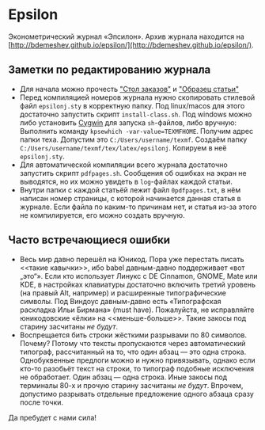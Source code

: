 Epsilon
=======

Эконометрический журнал «Эпсилон». Архив журнала находится на [http://bdemeshev.github.io/epsilon/](http://bdemeshev.github.io/epsilon/).

Заметки по редактированию журнала
--------
* Для начала можно прочесть ["Стол заказов"](https://github.com/bdemeshev/epsilon/raw/master/e_001/stol_zakazov/stol_zakazov.pdf) и ["Образец статьи"](https://github.com/bdemeshev/epsilon/raw/master/template/eps-sample-final.pdf)
* Перед компиляцией номеров журнала нужно скопировать стилевой файл `epsilonj.sty` в корректную папку. Под linux/macos для этого достаточно запустить скрипт `install-class.sh`. Под windows можно либо установить [Cygwin](http://www.cygwin.com/) для запуска `sh`-файлов, либо вручную: Выполнить команду `kpsewhich -var-value=TEXMFHOME`. Получим адрес папки теха. Допустим это `C:/Users/username/texmf`. Создаём папку `C:/Users/username/texmf/tex/latex/epsilonj`. Копируем в неё `epsilonj.sty`.
* Для автоматической компиляции всего журнала достаточно запустить скрипт `pdfpages.sh`. Сообщения об ошибках на экран не выводятся, но их можно увидеть в `log`-файлах каждой статьи.
* Внутри папки с каждой статьёй лежит файл `0pdfpages.txt`, в нём написан номер страницы, с которой начинается данная статья в журнале. Если файла по каким-то причинам нет, и статья из-за этого не компилируется, его можно создать вручную.



Часто встречающиеся ошибки
--------------------------
* Весь мир давно перешёл на Юникод. Пора уже перестать писать <<такие кавычки>>, ибо babel давным-давно поддерживает «вот „это“». Если кто использует Линукс с DE Cinnamon, GNOME, Mate или KDE, в настройках клавиатуры достаточно включить третий уровень (на правый Alt, например) и расширенные типографические символы. Под Виндоус давным-давно есть «Типографская раскладка Ильи Бирмана» (must have). Пожалуйста, не исправляйте юникодовские «ёлки» на <<меньше-больше>>. Такие закосы под старину засчитаны *не будут*.
* Воспрещается бить строки жёсткими разрывами по 80 символов. Почему? Потому что тексты пропускаются через автоматический типограф, рассчитанный на то, что один абзац — это одна строка. Однобуквенные предлоги можно и нужно привязывать, однако если кто-то разобьёт текст на строки, то типограф подобные исключения не обработает. Один абзац — одна строка. Иные закосы под терминалы 80-х и прочую старину засчитаны *не будут*. Впрочем, допустимо разрывать отдельные предложение одного абзаца сразу после точки.




Да пребудет с нами сила!







